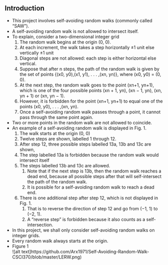 <h2>Introduction</h2>
<ul>
    <li>This project involves self-avoiding random walks (commonly called “SAW”).</li>
    <li>A self-avoiding random walk is not allowed to intersect itself.</li>
    <li>To explain, consider a two-dimensional integer grid
        <ol>
            <li>The random walk begins at the origin (0, 0).</li>
            <li>At each increment, the walk takes a step horizontally ±1 unit else vertically ±1 unit</li>
            <li>Diagonal steps are not allowed: each step is either horizontal else vertical.</li>
            <li>Suppose that after n steps, the path of the random walk is given by the set of points
                {(x0, y0),(x1, y1), . . . ,(xn, yn)}, where (x0, y0) = (0, 0).</li>
            <li>At the next step, the random walk goes to the point (xn+1, yn+1), which is one of the
                 four possible points (xn + 1, yn), (xn − 1, yn), (xn, yn + 1) or (xn, yn − 1).</li>
            <li>However, it is forbidden for the point (xn+1, yn+1) to equal one of the points (x0, y0), . . . ,(xn, yn).</li>
            <li>Once a self-avoiding random walk passes through a point, it cannot pass
                through the same point again.</li>
        </ol>
    </li>
    <li>Two or more points in the random walk are not allowed to coincide. </li>
    <li>An example of a self-avoiding random walk is displayed in Fig. 1.
        <ol>
            <li>The walk starts at the origin (0, 0)</li>
            <li>Twelve steps are shown, labelled 1 through 12.</li>
            <li>After step 12, three possible steps labelled 13a, 13b and 13c are shown,</li>
            <li>The step labelled 13a is forbidden because the random walk would intersect itself</li>
            <li>The steps labelled 13b and 13c are allowed.
                <ol>
                    <li>Note that if the next step is 13b, then the random walk reaches a dead end, because
                        all possible steps after that will self-intersect the path of the random walk.</li>
                     <li>It is possible for a self-avoiding random walk to reach a dead end.</li>
                </ol>
            </li>
            <li>There is one additional step after step 12, which is not displayed in Fig. 1.
                <ol>
                    <li>That is to reverse the direction of step 12 and go from (−1, 1) to (−2, 1).</li>
                    <li>A “reverse step” is forbidden because it also counts as a self-intersection.</li>
                </ol>
            </li>
        </ol>
    </li>
    <li>In this project, we shall only consider self-avoiding random walks on integer grids.</li>
    <li>Every random walk always starts at the origin.</li>
    <li> Figure 1</li>
    ![alt text]https://github.com/Arx1971/Self-Avoiding-Random-Walk-CSCI370/blob/master/LERW.png)
</ul>
